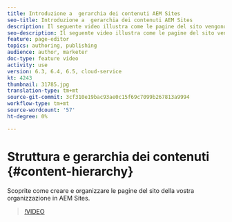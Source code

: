 ```yaml
---
title: Introduzione a  gerarchia dei contenuti AEM Sites
seo-title: Introduzione a  gerarchia dei contenuti AEM Sites
description: Il seguente video illustra come le pagine del sito vengono memorizzate in AEM per la vostra organizzazione.
seo-description: Il seguente video illustra come le pagine del sito vengono memorizzate in AEM per la vostra organizzazione.
feature: page-editor
topics: authoring, publishing
audience: author, marketer
doc-type: feature video
activity: use
version: 6.3, 6.4, 6.5, cloud-service
kt: 4243
thumbnail: 31785.jpg
translation-type: tm+mt
source-git-commit: 3cf310e19bac93ae0c15f69c7099b267813a9994
workflow-type: tm+mt
source-wordcount: '57'
ht-degree: 0%

---
```



# Struttura e gerarchia dei contenuti {#content-hierarchy}

Scoprite come creare e organizzare le pagine del sito della vostra organizzazione in  AEM Sites.

>[!VIDEO](https://video.tv.adobe.com/v/31785?quality=12&learn=on)
